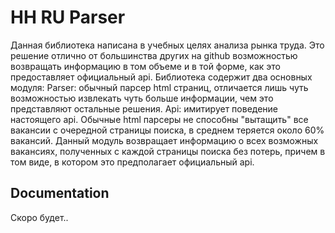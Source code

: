 # HH RU Parser

Данная библиотека написана в учебных целях анализа рынка труда.
Это решение отлично от большинства других на github возможностью возвращать информацию в том объеме и в той форме, как это предоставляет официальный api.
Библиотека содержит два основных модуля:
 Parser: обычный парсер html страниц, отличается лишь чуть возможностью извлекать чуть больше информации, чем это представляют остальные решения.
 Api: имитирует поведение настоящего api. Обычные html парсеры не способны "вытащить" все вакансии с очередной страницы поиска, в среднем теряется около 60% вакансий.
 Данный модуль возвращает информацию о всех возможных вакансиях, полученных с каждой страницы поиска без потерь, причем в том виде, в котором это предполагает официальный api.

## Documentation
Скоро будет..
